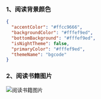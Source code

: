 ###  1、阅读背景颜色

```json
{
  "accentColor": "#ffcc9666",
  "backgroundColor": "#fffef9ed",
  "bottomBackground": "#fffef9ed",
  "isNightTheme": false,
  "primaryColor": "#fffef9ed",
  "themeName": "bgcode"
}
```

### 2、阅读书籍图片

![阅读书籍图片](https://cdn.jsdelivr.net/gh/bgvioletsky/ImgBlog/Typora/623CD7CC55DD776653D103ADC19928171644670834265.jpeg)